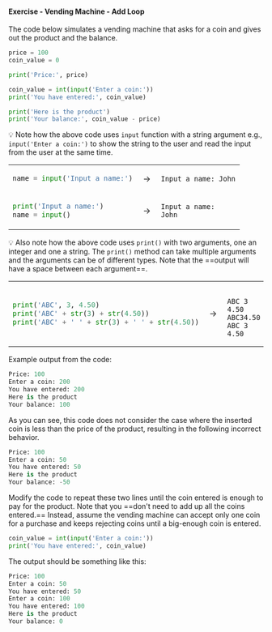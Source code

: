 #### Exercise - Vending Machine - Add Loop

The code below simulates a vending machine that asks for a coin and gives out the product and the balance.
```python
price = 100
coin_value = 0

print('Price:', price)

coin_value = int(input('Enter a coin:'))
print('You have entered:', coin_value)

print('Here is the product')
print('Your balance:', coin_value - price)
```
:bulb: Note how the above code uses `input` function with a string argument e.g., `input('Enter a coin:')` to show the string to the user and read the input from the user at the same time.

<table>
<tr>
  <td>
  
```python
name = input('Input a name:')
```
  </td>
  <td>&nbsp;→&nbsp;</td>
  <td>
  
```
Input a name: John
```
  </td>
</tr>
<tr>
  <td>
  
```python
print('Input a name:')
name = input()
```
  </td>
  <td>&nbsp;→&nbsp;</td>
  <td>
  
```
Input a name:
John
```
  </td>
</tr>
</table>

:bulb: Also note how the above code uses `print()` with two arguments, one an integer and one a string. The `print()` method can take multiple arguments and the arguments can be of different types. Note that the ==output will have a space between each argument==. 

<table>
<tr>
  <td>
  
```python
print('ABC', 3, 4.50)
print('ABC' + str(3) + str(4.50))
print('ABC' + ' ' + str(3) + ' ' + str(4.50))
```
  </td>
  <td>&nbsp;→&nbsp;</td>
  <td>
  
```

ABC 3 4.50
ABC34.50
ABC 3 4.50
```
  </td>
</tr>
</table>

Example output from the code:
```python
Price: 100
Enter a coin: 200
You have entered: 200
Here is the product
Your balance: 100
```

As you can see, this code does not consider the case where the inserted coin is less than the price of the product, resulting in the following incorrect behavior.

```python
Price: 100
Enter a coin: 50
You have entered: 50
Here is the product
Your balance: -50
```

Modify the code to repeat these two lines until the coin entered is enough to pay for the product. Note that you ==don't need to add up all the coins entered.== Instead, assume the vending machine can accept only one coin for a purchase and keeps rejecting coins until a big-enough coin is entered.
```python
coin_value = int(input('Enter a coin:'))
print('You have entered:', coin_value)
```

The output should be something like this:
```python
Price: 100
Enter a coin: 50
You have entered: 50
Enter a coin: 100
You have entered: 100
Here is the product
Your balance: 0
```